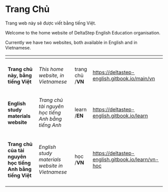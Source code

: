 # Trang Chủ

Trang web này sẽ được viết bằng tiếng Việt.

Welcome to the home website of DeltaStep English Education organisation.

Currently we have two websites, both available in English and in Vietnamese.



<table data-view="cards"><thead><tr><th></th><th></th><th></th><th data-hidden data-card-target data-type="content-ref"></th></tr></thead><tbody><tr><td><h4><strong>Trang chủ này, bằng tiếng Việt</strong></h4></td><td><em>This home website, in Vietnamese</em></td><td>trang chủ /<strong>VN</strong></td><td><a href="https://deltastep-english.gitbook.io/main/vn">https://deltastep-english.gitbook.io/main/vn</a></td></tr><tr><td><h4><strong>English study materials website</strong></h4></td><td><em>Trang chủ tài nguyên học tiếng Anh bằng tiếng Anh</em></td><td>learn /<strong>EN</strong> </td><td><a href="https://deltastep-english.gitbook.io/learn">https://deltastep-english.gitbook.io/learn</a></td></tr><tr><td><h4><strong>Trang chủ của tài nguyên học tiếng Anh bằng tiếng Việt</strong></h4></td><td><em>English study materials website in Vietnamese</em></td><td>học /<strong>VN</strong> </td><td><a href="https://deltastep-english.gitbook.io/learn/vn-hoc">https://deltastep-english.gitbook.io/learn/vn-hoc</a></td></tr></tbody></table>

